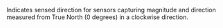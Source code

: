 ﻿Indicates sensed direction for sensors capturing magnitude and direction measured from True North (0 degrees) in a clockwise direction.
